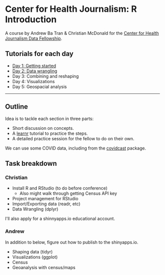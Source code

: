 # Center for Health Journalism: R Introduction

A course by Andrew Ba Tran & Christian McDonald for the [Center for Health Journalism Data Fellowship](https://centerforhealthjournalism.org/event/2020-data-fellowship-1).

## Tutorials for each day

- [Day 1: Getting started](https://utdata.shinyapps.io/chj-day1/#section-about-these-lessons)
- [Day 2: Data wrangling](https://utdata.shinyapps.io/chj-day2/)
- Day 3: Combining and reshaping
- Day 4: Visualizations
- Day 5: Geospacial analysis

---

## Outline

Idea is to tackle each section in three parts:

- Short discussion on concepts.
- A [learnr](https://rstudio.github.io/learnr/) tutorial to practice the steps.
- A detailed practice session for the fellow to do on their own.

We can use some COVID data, including from the [covidcast](https://cmu-delphi.github.io/covidcast/covidcastR/) package.

## Task breakdown

### Christian

- Install R and RStudio (to do before conference)
  - Also might walk through getting Census API key
- Project management for RStudio
- Import/Exporting data (readr, etc)
- Data Wrangling (dplyr)

I'll also apply for a shinnyapps.io educational account.

### Andrew

In addition to below, figure out how to publish to the shinyapps.io.

- Shaping data (tidyr)
- Visualizations (ggplot)
- Census
- Geoanalysis with census/maps
